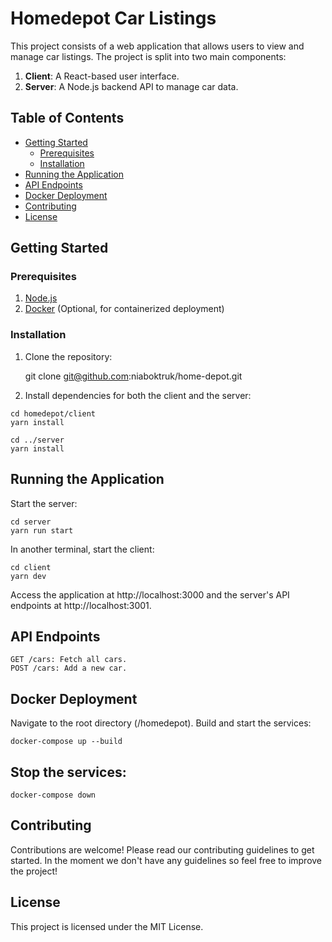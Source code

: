 # Homedepot Car Listings

This project consists of a web application that allows users to view and manage car listings. The project is split into two main components:

1. **Client**: A React-based user interface.
2. **Server**: A Node.js backend API to manage car data.

## Table of Contents

- [Getting Started](#getting-started)
  - [Prerequisites](#prerequisites)
  - [Installation](#installation)
- [Running the Application](#running-the-application)
- [API Endpoints](#api-endpoints)
- [Docker Deployment](#docker-deployment)
- [Contributing](#contributing)
- [License](#license)

## Getting Started

### Prerequisites

1. [Node.js](https://nodejs.org/)
2. [Docker](https://www.docker.com/) (Optional, for containerized deployment)

### Installation

1. Clone the repository:

	git clone git@github.com:niaboktruk/home-depot.git

2. Install dependencies for both the client and the server:

```
cd homedepot/client
yarn install
```

```
cd ../server
yarn install
```

## Running the Application

Start the server:

```
cd server
yarn run start
```

In another terminal, start the client:

```
cd client
yarn dev
```

Access the application at http://localhost:3000 and the server's API endpoints at http://localhost:3001.

## API Endpoints

```
GET /cars: Fetch all cars.
POST /cars: Add a new car.
```

## Docker Deployment

Navigate to the root directory (/homedepot).
Build and start the services:

```
docker-compose up --build
```

## Stop the services:

```
docker-compose down
```

## Contributing
Contributions are welcome! Please read our contributing guidelines to get started. In the moment we don't have any guidelines so feel free to improve the project!

## License
This project is licensed under the MIT License.
